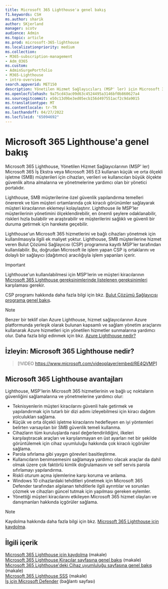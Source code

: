 ```yaml
---
title: Microsoft 365 Lighthouse'a genel bakış
f1.keywords: CSH
ms.author: sharik
author: SKjerland
manager: scotv
audience: Admin
ms.topic: article
ms.prod: microsoft-365-lighthouse
ms.localizationpriority: medium
ms.collection:
- M365-subscription-management
- Adm_O365
ms.custom:
- AdminSurgePortfolio
- M365-Lighthouse
- intro-overview
search.appverid: MET150
description: Yönetilen Hizmet Sağlayıcıları (MSP' ler) için Microsoft 365 Lighthouse tek bir konumdaki müşteri kiracılarının güvenliğini sağlamanıza ve yönetmenize nasıl yardımcı olabileceğini öğrenin.
ms.openlocfilehash: 9a75cd43ac09d63c4524495a3146bf0b860627a4
ms.sourcegitcommit: e50c13d9be3ed05ecb156d497551acf2c9da9015
ms.translationtype: MT
ms.contentlocale: tr-TR
ms.lasthandoff: 04/27/2022
ms.locfileid: "65094692"
---
```

# <a name="overview-of-microsoft-365-lighthouse"></a>Microsoft 365 Lighthouse'a genel bakış

Microsoft 365 Lighthouse, Yönetilen Hizmet Sağlayıcılarının (MSP' ler) Microsoft 365 İş Ekstra veya Microsoft 365 E3 kullanan küçük ve orta ölçekli işletme (SMB) müşterileri için cihazları, verileri ve kullanıcıları büyük ölçekte güvenlik altına almalarına ve yönetmelerine yardımcı olan bir yönetici portalıdır.

Lighthouse, SMB müşterilerine özel güvenlik yapılandırma temelleri önererek ve tüm müşteri ortamlarında çok kiracılı görünümler sağlayarak müşteri kiracılarının eklemeyi kolaylaştırır. Lighthouse ile MSP'ler müşterilerinin yönetimini ölçeklendirebilir, en önemli şeylere odaklanabilir, riskleri hızla bulabilir ve araştırabilir ve müşterilerini sağlıklı ve güvenli bir duruma getirmek için harekete geçebilir.

Lighthouse'un Microsoft 365 hizmetlerini ve bağlı cihazları yönetmek için kullanılmasıyla ilgili ek maliyet yoktur. Lighthouse, SMB müşterilerine hizmet veren Bulut Çözümü Sağlayıcısı (CSP) programına kayıtlı MSP'ler tarafından kullanılabilir. Bu, doğrudan Microsoft ile işlem yapan CSP iş ortaklarını ve dolaylı bir sağlayıcı (dağıtımcı) aracılığıyla işlem yapanları içerir.

> [!IMPORTANT] 
> Lighthouse'un kullanılabilmesi için MSP'lerin ve müşteri kiracılarının [Microsoft 365 Lighthouse gereksinimlerinde listelenen gereksinimleri](m365-lighthouse-requirements.md) karşılaması gerekir.

CSP programı hakkında daha fazla bilgi için bkz. [Bulut Çözümü Sağlayıcısı programa genel bakış](/partner-center/csp-overview).

> [!NOTE]  
> Benzer bir teklif olan Azure Lighthouse, hizmet sağlayıcılarının Azure platformunda yerleşik olarak bulunan kapsamlı ve sağlam yönetim araçlarını kullanarak Azure hizmetleri için yönetilen hizmetler sunmalarına yardımcı olur. Daha fazla bilgi edinmek için bkz. [Azure Lighthouse nedir?](/azure/lighthouse/overview)   

## <a name="watch-what-is-microsoft-365-lighthouse"></a>İzleyin: Microsoft 365 Lighthouse nedir?

> [!VIDEO https://www.microsoft.com/videoplayer/embed/RE4QVMP]

## <a name="microsoft-365-lighthouse-benefits"></a>Microsoft 365 Lighthouse avantajları

Lighthouse, MSP'lerin Microsoft 365 hizmetlerinin ve bağlı uç noktaların güvenliğini sağlamalarına ve yönetmelerine yardımcı olur:

- Teknisyenlerin müşteri kiracılarını güvenli hale getirmek ve yapılandırmak için tutarlı bir dizi adımı izleyebilmesi için kiracı dağıtım yolculukları sağlama. 
- Küçük ve orta ölçekli işletme kiracılarını hedefleyen en iyi yöntemleri belirten varsayılan bir SMB güvenlik temeli kullanma. 
- Cihazların tüm kuruluşlarda nasıl değerlendirildiğini, ilkeleri karşılaştıracak araçları ve karşılanmayan en üst ayarları net bir şekilde görüntülemek için cihaz uyumluluğu hakkında çok kiracılı içgörüler sağlama. 
- Parola sıfırlama gibi yaygın görevleri basitleştirme.
- Kullanıcıların benimsemesini sağlamaya yardımcı olacak araçlar da dahil olmak üzere çok faktörlü kimlik doğrulamasını ve self servis parola sıfırlamayı yapılandırma. 
- Riskli oturum açma işlemlerine karşı koruma ve anlama.
- Windows 10 cihazlardaki tehditleri yönetmek için Microsoft 365 Defender tarafından algılanan tehditlerle ilgili ayrıntılar ve sorunları çözmek ve cihazları güncel tutmak için yapılması gereken eylemler.
- Yönettiği müşteri kiracılarını etkileyen Microsoft 365 hizmet olayları ve danışmanları hakkında içgörüler sağlama.

> [!NOTE] 
> Kaydolma hakkında daha fazla bilgi için bkz. [Microsoft 365 Lighthouse için kaydolma](m365-lighthouse-sign-up.md).

## <a name="related-content"></a>İlgili içerik

[Microsoft 365 Lighthouse için kaydolma](m365-lighthouse-sign-up.md) (makale)  
[Microsoft 365 Lighthouse Kiracılar sayfasına genel bakış](m365-lighthouse-tenants-page-overview.md) (makale)   
[Microsoft 365 Lighthouse'deki Cihaz uyumluluğu sayfasına genel bakış](m365-lighthouse-device-compliance-page-overview.md) (makale)   
[Microsoft 365 Lighthouse SSS](m365-lighthouse-faq.yml) (makale)   
[İş için Microsoft Defender](../security/defender-business/index.yml) (bağlantı sayfası)